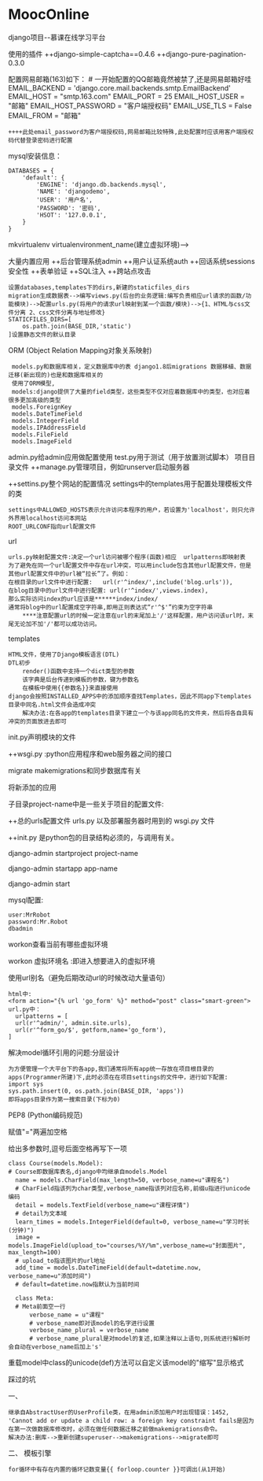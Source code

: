 # MoocOnline
django项目--慕课在线学习平台


使用的插件
++django-simple-captcha==0.4.6
++django-pure-pagination-0.3.0



配置网易邮箱(163)如下：
    # 一开始配置的QQ邮箱竟然被禁了,还是网易邮箱好哇
    EMAIL_BACKEND = 'django.core.mail.backends.smtp.EmailBackend'
    EMAIL_HOST = "smtp.163.com"
    EMAIL_PORT = 25
    EMAIL_HOST_USER = "邮箱"
    EMAIL_HOST_PASSWORD = "客户端授权码"
    EMAIL_USE_TLS = False
    EMAIL_FROM = "邮箱"

    ++++此处email_password为客户端授权码,网易邮箱比较特殊,此处配置时应该用客户端授权码代替登录密码进行配置




mysql安装信息：

    DATABASES = {
        'default': {
            'ENGINE': 'django.db.backends.mysql',
            'NAME': 'djangodemo',
            'USER': '用户名',
            'PASSWORD': '密码',
            'HSOT': '127.0.0.1',
        }
    }

mkvirtualenv virtualenvironment_name(建立虚拟环境)-->

大量内置应用
++后台管理系统admin
++用户认证系统auth
++回话系统sessions
安全性
++表单验证
++SQL注入
++跨站点攻击

    设置databases,templates下的dirs,新建的staticfiles_dirs
    migration生成数据表-->编写views.py(后台的业务逻辑:编写负责相应url请求的函数/功能模块)-->配置urls.py(将用户的请求url映射到某一个函数/模块)-->{1、HTML与css文件分离 2、css文件分离与地址修改}
    STATICFILES_DIRS=[
        os.path.join(BASE_DIR,'static')
    ]设置静态文件的默认目录

ORM  (Object Relation Mapping对象关系映射)

     models.py和数据库相关，定义数据库中的表 django1.8后migrations 数据移植、数据迁移(新出现的)也是和数据库相关的
     使用了ORM模型,
     models:django提供了大量的field类型，这些类型不仅对应着数据库中的类型，也对应着很多更加高级的类型
     models.ForeignKey
     models.DateTimeField
     models.IntegerField
     models.IPAddressField
     models.FileField
     models.ImageField

admin.py给admin应用做配置使用
test.py用于测试（用于放置测试脚本）
项目目录文件
++manage.py管理项目，例如runserver启动服务器

++settins.py整个网站的配置情况 settings中的templates用于配置处理模板文件的类

    settings中ALLOWED_HOSTS表示允许访问本程序的用户，若设置为'localhost'，则只允许外界用localhost访问本网站
    ROOT_URLCONF指向url配置文件

url

    urls.py映射配置文件:决定一个url访问被哪个程序(函数)相应  urlpatterns即映射表
    为了避免在同一个url配置文件中存在url冲突，可以用include包含其他url配置文件，但是其他url配置文件中的url被“拉长”了。例如：
    在根目录的url文件中进行配置:   url(r'^index/',include('blog.urls')),
    在blog目录中的url文件中进行配置: url(r'^index/',views.index),
    那么实际访问index的url应该是******index/index/
    通常将blog中的url配置成空字符串,即用正则表达式“r'^$'”约束为空字符串
    	****注意配置url的时候一定注意在url的末尾加上'/'这样配置，用户访问该url时，末尾无论加不加'/'都可以成功访问。

templates

    HTML文件，使用了Django模板语言(DTL)
    DTL初步
    	render()函数中支持一个dict类型的参数
    	该字典是后台传递到模板的参数，键为参数名
    	在模板中使用{{参数名}}来直接使用
    django会按照INSTALLED_APPS中的添加顺序查找Templates，因此不同app下templates目录中同名.html文件会造成冲突
    	解决办法:在各app的templates目录下建立一个与该app同名的文件夹，然后将各自具有冲突的页面放进去即可

init.py声明模块的文件

++wsgi.py :python应用程序和web服务器之间的接口

migrate makemigrations和同步数据库有关

将新添加的应用

子目录project-name中是一些关于项目的配置文件:

++总的urls配置文件 urls.py 以及部署服务器时用到的 wsgi.py 文件

++init.py 是python包的目录结构必须的，与调用有关。

django-admin startproject project-name

django-admin startapp app-name

django-admin start 

mysql配置:

    user:MrRobot
    password:Mr.Robot
    dbadmin

workon查看当前有哪些虚拟环境

workon 虚拟环境名 :即进入想要进入的虚拟环境



使用url别名（避免后期改动url的时候改动大量语句）

    html中:
    <form action="{% url 'go_form' %}" method="post" class="smart-green">
    url.py中：
      urlpatterns = [
      url(r'^admin/', admin.site.urls),
      url(r'^form_go/$', getform,name='go_form'),
    ]



解决model循环引用的问题:分层设计

    为方便管理一个大平台下的各app,我们通常将所有app统一存放在项目根目录的apps(Programmer所建)下,此时必须在在项目settings的文件中，进行如下配置:
    import sys
    sys.path.insert(0, os.path.join(BASE_DIR, 'apps'))
    即将apps目录作为第一搜索目录(下标为0)

PEP8 (Python编码规范)

  赋值"="两遍加空格

  给出多参数时,逗号后面空格再写下一项

    class Course(models.Model):
    # Course即数据库表名,django中均继承自models.Model
      name = models.CharField(max_length=50, verbose_name=u"课程名")
      # CharField指该列为char类型,verbose_name指该列对应名称,前缀u指进行unicode编码
      detail = models.TextField(verbose_name=u"课程详情")
      # detail为文本域
      learn_times = models.IntegerField(default=0, verbose_name=u"学习时长(分钟)")
      image = models.ImageField(upload_to="courses/%Y/%m",verbose_name=u"封面图片", max_length=100)
      # upload_to指该图片的url地址
      add_time = models.DateTimeField(default=datetime.now, verbose_name=u"添加时间")
      # default=datetime.now指默认为当前时间
    
      class Meta:
      # Meta前面空一行
          verbose_name = u"课程"
          # verbose_name即对该model的名字进行设置
          verbose_name_plural = verbose_name
          # verbose_name_plural是对model的复述,如果注释以上语句,则系统进行解析时会自动在verbose_name后加上's'

重载model中class的unicode(def)方法可以自定义该model的"缩写"显示格式



踩过的坑

一、

    继承自AbstractUser的UserProfile类，在用admin添加用户时出现错误：1452, 'Cannot add or update a child row: a foreign key constraint fails是因为在第一次做数据库修改时，必须在做任何数据迁移之前做makemigrations命令。
    解决办法:删库-->重新创建superuser-->makemigrations-->migrate即可

二、
模板引擎

    for循环中有存在内置的循环记数变量{{ forloop.counter }}可调出(从1开始)
